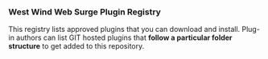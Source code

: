 ### West Wind Web Surge Plugin Registry

This registry lists approved plugins that you can download and install. Plug-in authors can list GIT hosted plugins that **follow a particular folder structure** to get added to this repository. 



